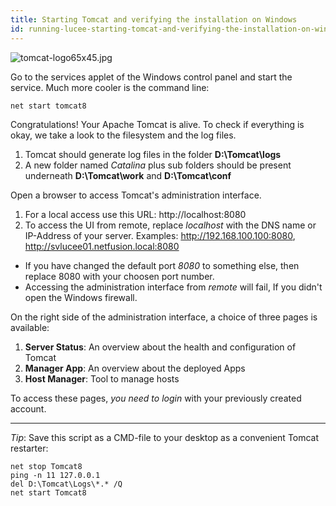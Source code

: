 ```yaml
---
title: Starting Tomcat and verifying the installation on Windows
id: running-lucee-starting-tomcat-and-verifying-the-installation-on-windows
---
```


![tomcat-logo65x45.jpg](https://bitbucket.org/repo/rX87Rq/images/1093758943-tomcat-logo65x45.jpg)

Go to the services applet of the Windows control panel and start the service. Much more cooler is the command line:

```
net start tomcat8
```

Congratulations! Your Apache Tomcat is alive. To check if everything is okay, we take a look to the filesystem and the log files.

1. Tomcat should generate log files in the folder **D:\Tomcat\logs**
2. A new folder named *Catalina* plus sub folders should be present underneath **D:\Tomcat\work** and **D:\Tomcat\conf**

Open a browser to access Tomcat's administration interface.

1. For a local access use this URL: http://localhost:8080
2. To access the UI from remote, replace *localhost* with the DNS name or IP-Address of your server.
Examples: http://192.168.100.100:8080, http://svlucee01.netfusion.local:8080

* If you have changed the default port *8080* to something else, then replace 8080 with your choosen port number.
* Accessing the administration interface from *remote* will fail, If you didn't open the Windows firewall.

On the right side of the administration interface, a choice of three pages is available:

1. **Server Status**: An overview about the health and configuration of Tomcat
2. **Manager App**: An overview about the deployed Apps
3. **Host Manager**: Tool to manage hosts

To access these pages, *you need to login* with your previously created account.

- - -

*Tip*: Save this script as a CMD-file to your desktop as a convenient Tomcat restarter:

```
net stop Tomcat8
ping -n 11 127.0.0.1
del D:\Tomcat\Logs\*.* /Q
net start Tomcat8
```

